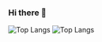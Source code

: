 ### Hi there 👋
![Top Langs](https://github-readme-stats.vercel.app/api/top-langs/?username=elviramarlo&layout=compact)
![Top Langs](https://github-readme-stats.vercel.app/api/top-langs/?username=elviramarlo&theme=tokyonight)
<!--
**elviramarlo/elviramarlo** is a ✨ _special_ ✨ repository because its `README.md` (this file) appears on your GitHub profile.

Here are some ideas to get you started:

- 🔭 I’m currently working on ...
- 🌱 I’m currently learning ...
- 👯 I’m looking to collaborate on ...
- 🤔 I’m looking for help with ...
- 💬 Ask me about ...
- 📫 How to reach me: ...
- 😄 Pronouns: ...
- ⚡ Fun fact: ...
-->
